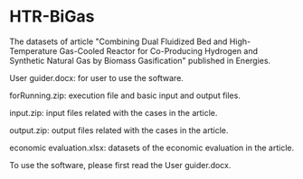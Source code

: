 # HTR-BiGas
The datasets of article "Combining Dual Fluidized Bed and High-Temperature Gas-Cooled Reactor for Co-Producing Hydrogen and Synthetic Natural Gas by Biomass Gasification" published in Energies.

User guider.docx: for user to use the software.

forRunning.zip: execution file and basic input and output files.

input.zip: input files related with the cases in the article.

output.zip: output files related with the cases in the article.

economic evaluation.xlsx: datasets of the economic evaluation in the article.


To use the software, please first read the User guider.docx.

